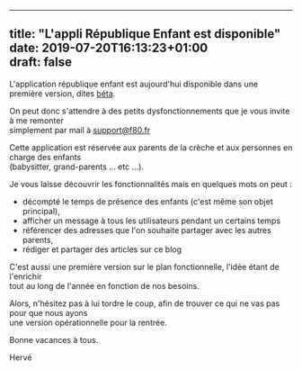 
---  
title: "L'appli République Enfant est disponible"  
date: 2019-07-20T16:13:23+01:00  
draft: false  
--- 

L'application république enfant est aujourd'hui disponible dans une première version, dites [béta](https://creche.appspot.com).   

On peut donc s'attendre à des petits dysfonctionnements que je vous invite à me remonter  
simplement par mail à [support@f80.fr](mailto:support@f80.fr)  
  
  
Cette application est réservée aux parents de la crèche et aux personnes en charge des enfants  
(babysitter, grand-parents ... etc ...).  
  
  
Je vous laisse découvrir les fonctionnalités mais en quelques mots on peut :  
 - décompté le temps de présence des enfants (c'est même son objet principal),  
 - afficher un message à tous les utilisateurs pendant un certains temps  
 - référencer des adresses que l'on souhaite partager avec les autres parents,  
 - rédiger et partager des articles sur ce blog  
  
    
C'est aussi une première version sur le plan fonctionnelle, l'idée étant de l'enrichir   
tout au long de l'année en fonction de nos besoins.  
  
  
Alors, n'hésitez pas à lui tordre le coup, afin de trouver ce qui ne vas pas pour que nous ayons  
une version opérationnelle pour la rentrée.  
  
Bonne vacances à tous.  
  
Hervé